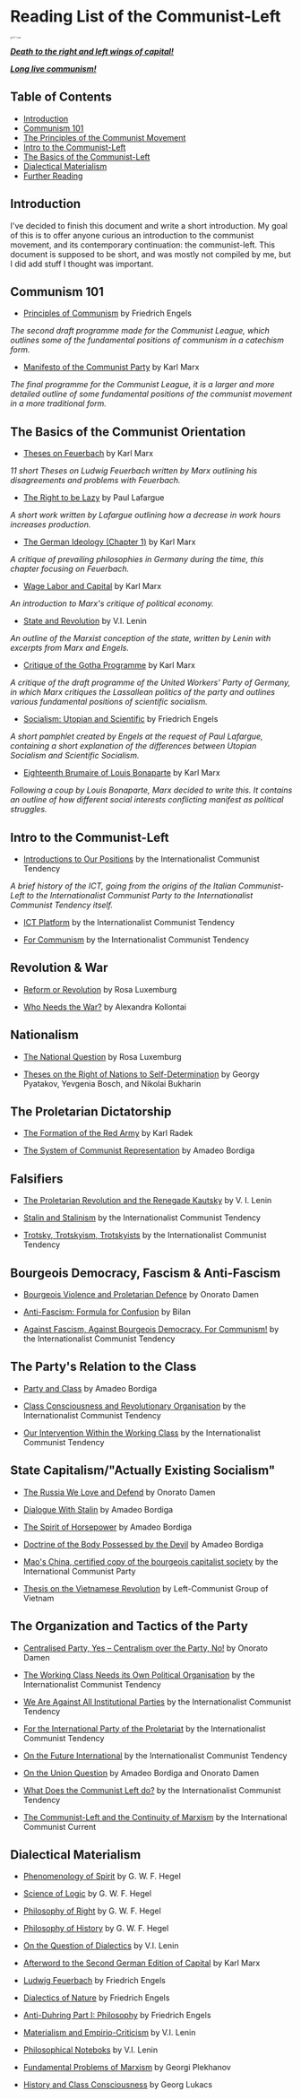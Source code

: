 # **Reading List of the Communist-Left**
<img src="KV00j_jH_400x400_2x_2x_2x.jpg" alt="ICT Logo" style="zoom: 25%;" />

<ins>***Death to the right and left wings of capital!***</ins>

<ins>***Long live communism!***</ins>



## Table of Contents

* [Introduction](#introduction)
* [Communism 101](#communism-101)
* [The Principles of the Communist Movement](#the-basics-of-the-communist-orientation)
* [Intro to the Communist-Left](#intro-to-the-communist-left)
* [The Basics of the Communist-Left](#the-basics-of-the-communist-left)
* [Dialectical Materialism](#dialectical-materialism)
* [Further Reading](#further-reading)

## Introduction

I've decided to finish this document and write a short introduction. My goal of this is to offer anyone curious an introduction to the communist movement, and its contemporary continuation: the communist-left. This document is supposed to be short, and was mostly not compiled by me, but I did add stuff I thought was important.

## Communism 101

* [Principles of Communism](https://www.marxists.org/archive/marx/works/1847/11/prin-com.htm) by Friedrich Engels

*The second draft programme made for the Communist League, which outlines some of the fundamental positions of communism in a catechism form.*

* [Manifesto of the Communist Party](https://www.marxists.org/archive/marx/works/1848/communist-manifesto/) by Karl Marx

*The final programme for the Communist League, it is a larger and more detailed outline of some fundamental positions of the communist movement in a more traditional form.*

## The Basics of the Communist Orientation

* [Theses on Feuerbach](https://www.marxists.org/archive/marx/works/1845/theses/theses.htm) by Karl Marx

*11 short Theses on Ludwig Feuerbach written by Marx outlining his disagreements and problems with Feuerbach.*

* [The Right to be Lazy](https://www.marxists.org/archive/lafargue/1883/lazy/) by Paul Lafargue

*A short work written by Lafargue outlining how a decrease in work hours increases production.*

* [The German Ideology (Chapter 1)](https://www.marxists.org/archive/marx/works/1845/german-ideology/ch01.htm) by Karl Marx

*A critique of prevailing philosophies in Germany during the time, this chapter focusing on Feuerbach.*

* [Wage Labor and Capital](https://www.marxists.org/archive/marx/works/1847/wage-labour/) by Karl Marx

*An introduction to Marx's critique of political economy.*

* [State and Revolution](https://www.marxists.org/archive/lenin/works/1917/staterev/) by V.I. Lenin

*An outline of the Marxist conception of the state, written by Lenin with excerpts from Marx and Engels.*

* [Critique of the Gotha Programme](https://www.marxists.org/archive/marx/works/1875/gotha/) by Karl Marx

*A critique of the draft programme of the United Workers' Party of Germany, in which Marx critiques the Lassallean politics of the party and outlines various fundamental positions of scientific socialism.*

* [Socialism: Utopian and Scientific](https://marxists.org/archive/marx/works/1880/soc-utop/index.htm) by Friedrich Engels

*A short pamphlet created by Engels at the request of Paul Lafargue, containing a short explanation of the differences between Utopian Socialism and Scientific Socialism.*

* [Eighteenth Brumaire of Louis Bonaparte](https://marxists.org/archive/marx/works/1852/18th-brumaire/) by Karl Marx

*Following a coup by Louis Bonaparte, Marx decided to write this. It contains an outline of how different social interests conflicting manifest as political struggles.*

## Intro to the Communist-Left

* [Introductions to Our Positions](http://www.leftcom.org/en/articles/2020-02-03/introductions-to-our-positions) by the Internationalist Communist Tendency

*A brief history of the ICT, going from the origins of the Italian Communist-Left to the Internationalist Communist Party to the Internationalist Communist Tendency itself.*

* [ICT Platform](http://www.leftcom.org/en/node/36775) by the Internationalist Communist Tendency



* [For Communism](https://leftcom.org/files/2019-for-communism_0.pdf) by the Internationalist Communist Tendency



## Revolution & War

* [Reform or Revolution](https://marxists.org/archive/luxemburg/1900/reform-revolution) by Rosa Luxemburg



* [Who Needs the War?](https://marxists.org/archive/kollonta/1915/whoneeds.htm) by Alexandra Kollontai



## Nationalism

* [The National Question](https://marxists.org/archive/luxemburg/1909/national-question/index.htm) by Rosa Luxemburg



* [Theses on the Right of Nations to Self-Determination](https://libcom.org/library/theses-right-nations-self-determination-georgy-pyatakov-yevgenia-bosch-nikolai-bukharin) by Georgy Pyatakov, Yevgenia Bosch, and Nikolai Bukharin



## The Proletarian Dictatorship

* [The Formation of the Red Army](https://www.leftcom.org/en/articles/2019-02-11/the-formation-of-the-red-army-1918) by Karl Radek



* [The System of Communist Representation](https://www.marxists.org/archive/bordiga/works/1919/representation.htm) by Amadeo Bordiga



## Falsifiers

* [The Proletarian Revolution and the Renegade Kautsky](https://marxists.org/archive/lenin/works/1918/prrk/index.htm) by V. I. Lenin



* [Stalin and Stalinism](https://www.leftcom.org/en/articles/2003-08-01/stalin-and-stalinism) by the Internationalist Communist Tendency



* [Trotsky, Trotskyism, Trotskyists](https://www.leftcom.org/en/articles/2000-10-01/trotsky-and-trotskyism) by the Internationalist Communist Tendency



## Bourgeois Democracy, Fascism & Anti-Fascism

* [Bourgeois Violence and Proletarian Defence](https://marxists.org/archive/damen/1946/bourgeois-violence.htm) by Onorato Damen



* [Anti-Fascism: Formula for Confusion](https://libcom.org/library/anti-fascism-formula-confusion-bilan-1934) by Bilan


* [Against Fascism, Against Bourgeois Democracy. For Communism!](http://www.leftcom.org/en/articles/2013-04-25/against-fascism-against-bourgeois-democracy-for-communism) by the Internationalist Communist Tendency



## The Party's Relation to the Class

* [Party and Class](https://marxists.org/archive/bordiga/works/1921/party-class.htm) by Amadeo Bordiga



* [Class Consciousness and Revolutionary Organisation](http://www.leftcom.org/files/2018-06-30-consciousness.pdf) by the Internationalist Communist Tendency



* [Our Intervention Within the Working Class](https://www.leftcom.org/en/articles/2012-09-12/our-intervention-within-the-working-class) by the Internationalist Communist Tendency



## State Capitalism/"Actually Existing Socialism"

* [The Russia We Love and Defend](https://marxists.org/archive/damen/1943/love-russia.htm) by Onorato Damen



* [Dialogue With Stalin](https://marxists.org/archive/bordiga/works/1952/stalin.htm) by Amadeo Bordiga



* [The Spirit of Horsepower](https://marxists.org/archive/bordiga/works/1953/horsepower.htm) by Amadeo Bordiga



* [Doctrine of the Body Possessed by the Devil](https://www.marxists.org/archive/bordiga/works/1951/doctrine.htm) by Amadeo Bordiga



* [Mao's China, certified copy of the bourgeois capitalist society](https://www.quinterna.org/lingue/english/historical_en/maos_china_certified_copy.htm) by the International Communist Party



* [Thesis on the Vietnamese Revolution](https://leftcomvietnam.blogspot.com/2020/10/thesis-on-vietnamese-revolution.html) by Left-Communist Group of Vietnam



## The Organization and Tactics of the Party

* [Centralised Party, Yes – Centralism over the Party, No!](http://www.leftcom.org/en/articles/2010-03-17/centralised-party-yes-centralism-over-the-party-no) by Onorato Damen



* [The Working Class Needs its Own Political Organisation](https://www.leftcom.org/en/articles/2019-12-09/the-working-class-needs-its-own-political-organisation) by the Internationalist Communist Tendency



* [We Are Against All Institutional Parties](http://www.leftcom.org/en/articles/2020-05-18/we-are-against-all-institutional-parties) by the Internationalist Communist Tendency



* [For the International Party of the Proletariat](https://www.leftcom.org/en/articles/2020-05-21/for-the-international-party-of-the-proletariat) by the Internationalist Communist Tendency



* [On the Future International](https://www.leftcom.org/en/articles/2018-06-22/on-the-future-international) by the Internationalist Communist Tendency



* [On the Union Question](https://libcom.org/library/union-question-amadeo-bordiga-onorato-damen) by Amadeo Bordiga and Onorato Damen



* [What Does the Communist Left do?](http://www.leftcom.org/en/articles/2020-04-22/what-does-the-communist-left-do) by the Internationalist Communist Tendency



* [The Communist-Left and the Continuity of Marxism](https://en.internationalism.org/the-communist-left) by the International Communist Current



## Dialectical Materialism

* [Phenomenology of Spirit](https://libcom.org/files/Georg%20Wilhelm%20Friedrich%20Hegel%20-%20The%20Phenomenology%20of%20Spirit%20(Terry%20Pinkard%20Translation).pdf) by G. W. F. Hegel



* [Science of Logic](https://www.marxists.org/reference/archive/hegel/works/hl/hlconten.htm) by G. W. F. Hegel



* [Philosophy of Right](https://hscif.org/wp-content/uploads/2018/04/Hegel-Phil-of-Right.pdf) by G. W. F. Hegel



* [Philosophy of History](https://socialsciences.mcmaster.ca/~econ/ugcm/3ll3/hegel/history.pdf) by G. W. F. Hegel



* [On the Question of Dialectics](https://marxists.org/archive/lenin/works/1915/misc/x02.htm) by V.I. Lenin



* [Afterword to the Second German Edition of Capital](https://marxists.org/archive/marx/works/1867-c1/p3.htm) by Karl Marx



* [Ludwig Feuerbach](https://marxists.org/archive/marx/works/1886/ludwig-feuerbach/index.htm) by Friedrich Engels



* [Dialectics of Nature](https://marxists.org/archive/marx/works/1883/don/index.htm) by Friedrich Engels



* [Anti-Duhring Part I: Philosophy](https://marxists.org/archive/marx/works/1877/anti-duhring/) by Friedrich Engels



* [Materialism and Empirio-Criticism](https://marxists.org/archive/lenin/works/1908/mec/) by V.I. Lenin



* [Philosophical Noteboks](https://marxists.org/archive/lenin/works/cw/volume38.htm) by V.I. Lenin



* [Fundamental Problems of Marxism](https://marxists.org/archive/plekhanov/1907/fundamental-problems.htm) by Georgi Plekhanov



* [History and Class Consciousness](https://marxists.org/archive/lukacs/works/history/index.htm) by Georg Lukacs

